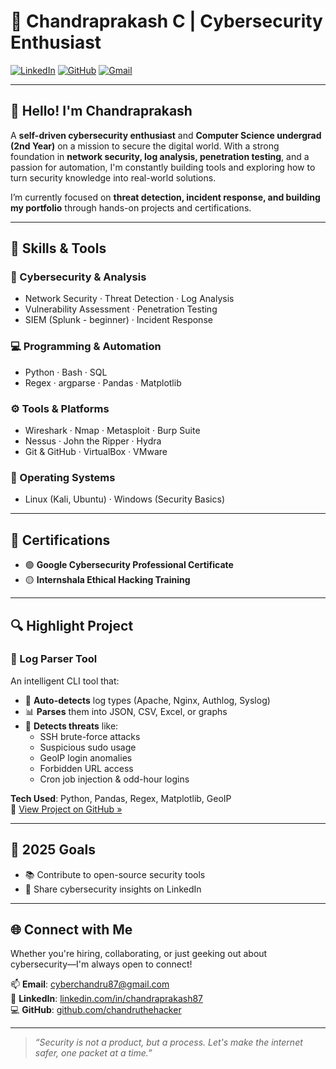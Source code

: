 # 🚀 Chandraprakash C | Cybersecurity Enthusiast

[![LinkedIn](https://img.shields.io/badge/LinkedIn-Connect-blue?logo=linkedin)](https://www.linkedin.com/in/chandraprakash87/)
[![GitHub](https://img.shields.io/badge/GitHub-Follow-black?logo=github)](https://github.com/chandruthehacker)
[![Gmail](https://img.shields.io/badge/Email-cyberchandru87@gmail.com-red?logo=gmail)](mailto:cyberchandru87@gmail.com)

---

## 👋 Hello! I'm Chandraprakash

A **self-driven cybersecurity enthusiast** and **Computer Science undergrad (2nd Year)** on a mission to secure the digital world. With a strong foundation in **network security, log analysis, penetration testing**, and a passion for automation, I'm constantly building tools and exploring how to turn security knowledge into real-world solutions.

I’m currently focused on **threat detection, incident response, and building my portfolio** through hands-on projects and certifications.

---

## 🧠 Skills & Tools

### 🔐 Cybersecurity & Analysis

- Network Security · Threat Detection · Log Analysis
- Vulnerability Assessment · Penetration Testing
- SIEM (Splunk - beginner) · Incident Response

### 💻 Programming & Automation

- Python · Bash · SQL
- Regex · argparse · Pandas · Matplotlib

### ⚙️ Tools & Platforms

- Wireshark · Nmap · Metasploit · Burp Suite
- Nessus · John the Ripper · Hydra
- Git & GitHub · VirtualBox · VMware

### 🐧 Operating Systems

- Linux (Kali, Ubuntu) · Windows (Security Basics)

---

## 📜 Certifications

- 🟢 **Google Cybersecurity Professional Certificate**
- 🟡 **Internshala Ethical Hacking Training**

---

## 🔍 Highlight Project

### 🧾 Log Parser Tool

An intelligent CLI tool that:

- 🧠 **Auto-detects** log types (Apache, Nginx, Authlog, Syslog)
- 📊 **Parses** them into JSON, CSV, Excel, or graphs
- 🚨 **Detects threats** like:
  - SSH brute-force attacks
  - Suspicious sudo usage
  - GeoIP login anomalies
  - Forbidden URL access
  - Cron job injection & odd-hour logins

**Tech Used**: Python, Pandas, Regex, Matplotlib, GeoIP  
🔗 [View Project on GitHub »](https://github.com/chandruthehacker/log-parser)

---

## 🎯 2025 Goals

- 📚 Contribute to open-source security tools
- 🧠 Share cybersecurity insights on LinkedIn

---

## 🌐 Connect with Me

Whether you're hiring, collaborating, or just geeking out about cybersecurity—I'm always open to connect!

📫 **Email**: [cyberchandru87@gmail.com](mailto:cyberchandru87@gmail.com)  
🔗 **LinkedIn**: [linkedin.com/in/chandraprakash87](https://www.linkedin.com/in/chandraprakash87/)  
💻 **GitHub**: [github.com/chandruthehacker](https://github.com/chandruthehacker)

---

> _“Security is not a product, but a process. Let's make the internet safer, one packet at a time.”_
